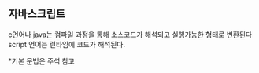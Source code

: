 ## 자바스크립트

c언어나 java는 컴파일 과정을 통해 소스코드가 해석되고 실행가능한 형태로 변환된다
<br/>
script 언어는 런타임에 코드가 해석된다.

*기본 문법은 주석 참고
